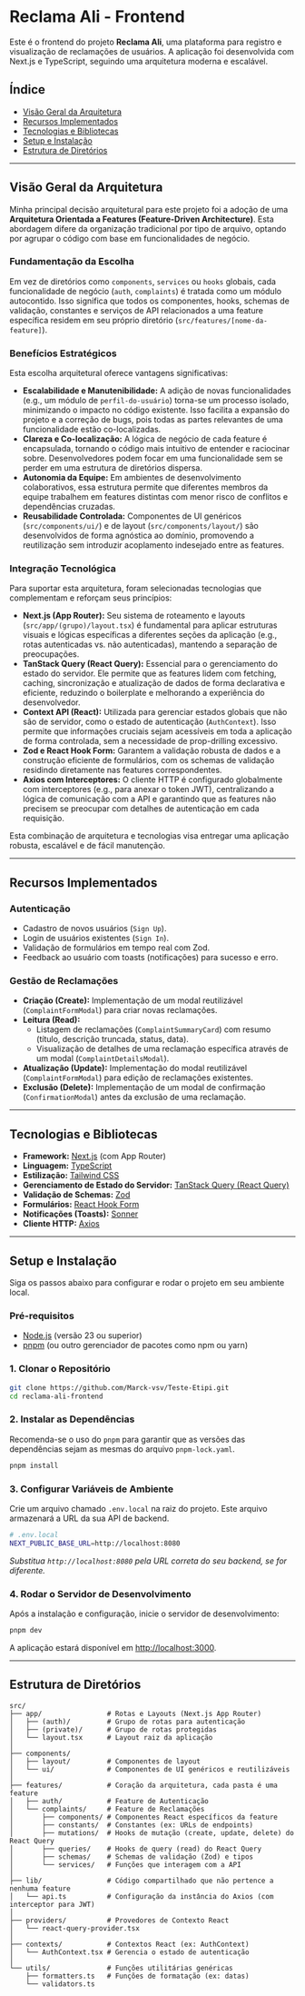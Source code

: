 # Reclama Ali - Frontend

Este é o frontend do projeto **Reclama Ali**, uma plataforma para registro e visualização de reclamações de usuários. A aplicação foi desenvolvida com Next.js e TypeScript, seguindo uma arquitetura moderna e escalável.

## Índice

- [Visão Geral da Arquitetura](#visão-geral-da-arquitetura)
- [Recursos Implementados](#recursos-implementados)
- [Tecnologias e Bibliotecas](#tecnologias-e-bibliotecas)
- [Setup e Instalação](#setup-e-instalação)
- [Estrutura de Diretórios](#estrutura-de-diretórios)

---

## Visão Geral da Arquitetura

Minha principal decisão arquitetural para este projeto foi a adoção de uma **Arquitetura Orientada a Features (Feature-Driven Architecture)**. Esta abordagem difere da organização tradicional por tipo de arquivo, optando por agrupar o código com base em funcionalidades de negócio.

### Fundamentação da Escolha

Em vez de diretórios como `components`, `services` ou `hooks` globais, cada funcionalidade de negócio (`auth`, `complaints`) é tratada como um módulo autocontido. Isso significa que todos os componentes, hooks, schemas de validação, constantes e serviços de API relacionados a uma feature específica residem em seu próprio diretório (`src/features/[nome-da-feature]`).

### Benefícios Estratégicos

Esta escolha arquitetural oferece vantagens significativas:

-   **Escalabilidade e Manutenibilidade:** A adição de novas funcionalidades (e.g., um módulo de `perfil-do-usuário`) torna-se um processo isolado, minimizando o impacto no código existente. Isso facilita a expansão do projeto e a correção de bugs, pois todas as partes relevantes de uma funcionalidade estão co-localizadas.
-   **Clareza e Co-localização:** A lógica de negócio de cada feature é encapsulada, tornando o código mais intuitivo de entender e raciocinar sobre. Desenvolvedores podem focar em uma funcionalidade sem se perder em uma estrutura de diretórios dispersa.
-   **Autonomia da Equipe:** Em ambientes de desenvolvimento colaborativos, essa estrutura permite que diferentes membros da equipe trabalhem em features distintas com menor risco de conflitos e dependências cruzadas.
-   **Reusabilidade Controlada:** Componentes de UI genéricos (`src/components/ui/`) e de layout (`src/components/layout/`) são desenvolvidos de forma agnóstica ao domínio, promovendo a reutilização sem introduzir acoplamento indesejado entre as features.

### Integração Tecnológica

Para suportar esta arquitetura, foram selecionadas tecnologias que complementam e reforçam seus princípios:

-   **Next.js (App Router):** Seu sistema de roteamento e layouts (`src/app/(grupo)/layout.tsx`) é fundamental para aplicar estruturas visuais e lógicas específicas a diferentes seções da aplicação (e.g., rotas autenticadas vs. não autenticadas), mantendo a separação de preocupações.
-   **TanStack Query (React Query):** Essencial para o gerenciamento do estado do servidor. Ele permite que as features lidem com fetching, caching, sincronização e atualização de dados de forma declarativa e eficiente, reduzindo o boilerplate e melhorando a experiência do desenvolvedor.
-   **Context API (React):** Utilizada para gerenciar estados globais que não são de servidor, como o estado de autenticação (`AuthContext`). Isso permite que informações cruciais sejam acessíveis em toda a aplicação de forma controlada, sem a necessidade de prop-drilling excessivo.
-   **Zod e React Hook Form:** Garantem a validação robusta de dados e a construção eficiente de formulários, com os schemas de validação residindo diretamente nas features correspondentes.
-   **Axios com Interceptores:** O cliente HTTP é configurado globalmente com interceptores (e.g., para anexar o token JWT), centralizando a lógica de comunicação com a API e garantindo que as features não precisem se preocupar com detalhes de autenticação em cada requisição.

Esta combinação de arquitetura e tecnologias visa entregar uma aplicação robusta, escalável e de fácil manutenção.

---

## Recursos Implementados

### Autenticação
- Cadastro de novos usuários (`Sign Up`).
- Login de usuários existentes (`Sign In`).
- Validação de formulários em tempo real com Zod.
- Feedback ao usuário com toasts (notificações) para sucesso e erro.

### Gestão de Reclamações
- **Criação (Create):** Implementação de um modal reutilizável (`ComplaintFormModal`) para criar novas reclamações.
- **Leitura (Read):**
    - Listagem de reclamações (`ComplaintSummaryCard`) com resumo (título, descrição truncada, status, data).
    - Visualização de detalhes de uma reclamação específica através de um modal (`ComplaintDetailsModal`).
- **Atualização (Update):** Implementação do modal reutilizável (`ComplaintFormModal`) para edição de reclamações existentes.
- **Exclusão (Delete):** Implementação de um modal de confirmação (`ConfirmationModal`) antes da exclusão de uma reclamação.

---

## Tecnologias e Bibliotecas

- **Framework:** [Next.js](https://nextjs.org/) (com App Router)
- **Linguagem:** [TypeScript](https://www.typescriptlang.org/)
- **Estilização:** [Tailwind CSS](https://tailwindcss.com/)
- **Gerenciamento de Estado do Servidor:** [TanStack Query (React Query)](https://tanstack.com/query/latest)
- **Validação de Schemas:** [Zod](https://zod.dev/)
- **Formulários:** [React Hook Form](https://react-hook-form.com/)
- **Notificações (Toasts):** [Sonner](https://sonner.emilkowal.ski/)
- **Cliente HTTP:** [Axios](https://axios-http.com/)

---

## Setup e Instalação

Siga os passos abaixo para configurar e rodar o projeto em seu ambiente local.

### Pré-requisitos

- [Node.js](https://nodejs.org/) (versão 23 ou superior)
- [pnpm](https://pnpm.io/installation) (ou outro gerenciador de pacotes como npm ou yarn)

### 1. Clonar o Repositório

```bash
git clone https://github.com/Marck-vsv/Teste-Etipi.git
cd reclama-ali-frontend
```

### 2. Instalar as Dependências

Recomenda-se o uso do `pnpm` para garantir que as versões das dependências sejam as mesmas do arquivo `pnpm-lock.yaml`.

```bash
pnpm install
```

### 3. Configurar Variáveis de Ambiente

Crie um arquivo chamado `.env.local` na raiz do projeto. Este arquivo armazenará a URL da sua API de backend.

```bash
# .env.local
NEXT_PUBLIC_BASE_URL=http://localhost:8080
```
*Substitua `http://localhost:8080` pela URL correta do seu backend, se for diferente.*

### 4. Rodar o Servidor de Desenvolvimento

Após a instalação e configuração, inicie o servidor de desenvolvimento:

```bash
pnpm dev
```

A aplicação estará disponível em [http://localhost:3000](http://localhost:3000).

---

## Estrutura de Diretórios

```
src/
├── app/                # Rotas e Layouts (Next.js App Router)
│   ├── (auth)/         # Grupo de rotas para autenticação
│   ├── (private)/      # Grupo de rotas protegidas
│   └── layout.tsx      # Layout raiz da aplicação
│
├── components/
│   ├── layout/         # Componentes de layout
│   └── ui/             # Componentes de UI genéricos e reutilizáveis
│
├── features/           # Coração da arquitetura, cada pasta é uma feature
│   ├── auth/           # Feature de Autenticação
│   └── complaints/     # Feature de Reclamações
│       ├── components/ # Componentes React específicos da feature
│       ├── constants/  # Constantes (ex: URLs de endpoints)
│       ├── mutations/  # Hooks de mutação (create, update, delete) do React Query
│       ├── queries/    # Hooks de query (read) do React Query
│       ├── schemas/    # Schemas de validação (Zod) e tipos
│       └── services/   # Funções que interagem com a API
│
├── lib/                # Código compartilhado que não pertence a nenhuma feature
│   └── api.ts          # Configuração da instância do Axios (com interceptor para JWT)
│
├── providers/          # Provedores de Contexto React
│   └── react-query-provider.tsx
│
├── contexts/           # Contextos React (ex: AuthContext)
│   └── AuthContext.tsx # Gerencia o estado de autenticação
│
└── utils/              # Funções utilitárias genéricas
    ├── formatters.ts   # Funções de formatação (ex: datas)
    └── validators.ts
```